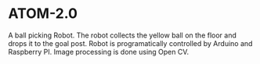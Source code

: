 # ATOM-2.0

A ball picking Robot. The robot collects the yellow ball on the floor and drops it to the goal post. Robot is programatically controlled by Arduino and Raspberry PI. Image processing is done using Open CV.
